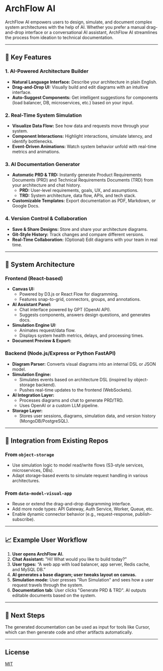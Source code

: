 # ArchFlow AI

ArchFlow AI empowers users to design, simulate, and document complex system architectures with the help of AI. Whether you prefer a manual drag-and-drop interface or a conversational AI assistant, ArchFlow AI streamlines the process from ideation to technical documentation.

---

## 🚀 Key Features

### 1. **AI-Powered Architecture Builder**
- **Natural Language Interface:** Describe your architecture in plain English.
- **Drag-and-Drop UI:** Visually build and edit diagrams with an intuitive interface.
- **Auto-Suggest Components:** Get intelligent suggestions for components (load balancer, DB, microservices, etc.) based on your input.

### 2. **Real-Time System Simulation**
- **Visualize Data Flow:** See how data and requests move through your system.
- **Component Interactions:** Highlight interactions, simulate latency, and identify bottlenecks.
- **Event-Driven Animations:** Watch system behavior unfold with real-time metrics and animations.

### 3. **AI Documentation Generator**
- **Automatic PRD & TRD:** Instantly generate Product Requirements Documents (PRD) and Technical Requirements Documents (TRD) from your architecture and chat history.
  - **PRD:** User-level requirements, goals, UX, and assumptions.
  - **TRD:** System architecture, data flow, APIs, and tech stack.
- **Customizable Templates:** Export documentation as PDF, Markdown, or Google Docs.

### 4. **Version Control & Collaboration**
- **Save & Share Designs:** Store and share your architecture diagrams.
- **Git-Style History:** Track changes and compare different versions.
- **Real-Time Collaboration:** (Optional) Edit diagrams with your team in real time.

---

## 🧱 System Architecture

### **Frontend (React-based)**
- **Canvas UI:**
  - Powered by D3.js or React Flow for diagramming.
  - Features snap-to-grid, connectors, groups, and annotations.
- **AI Assistant Panel:**
  - Chat interface powered by GPT (OpenAI API).
  - Suggests components, answers design questions, and generates docs.
- **Simulation Engine UI:**
  - Animates request/data flow.
  - Displays system health metrics, delays, and processing times.
- **Document Preview & Export:**

### **Backend (Node.js/Express or Python FastAPI)**
- **Diagram Parser:** Converts visual diagrams into an internal DSL or JSON model.
- **Simulation Engine:**
  - Simulates events based on architecture DSL (inspired by object-storage backend).
  - Pushes real-time updates to the frontend (WebSockets).
- **AI Integration Layer:**
  - Processes diagrams and chat to generate PRD/TRD.
  - Uses OpenAI or a custom LLM pipeline.
- **Storage Layer:**
  - Stores user sessions, diagrams, simulation data, and version history (MongoDB/PostgreSQL).

---

## 🔗 Integration from Existing Repos

### **From `object-storage`**
- Use simulation logic to model read/write flows (S3-style services, microservices, DBs).
- Adapt storage-based events to simulate request handling in various architectures.

### **From `data-model-visual-app`**
- Reuse or extend the drag-and-drop diagramming interface.
- Add more node types: API Gateway, Auth Service, Worker, Queue, etc.
- Enable dynamic connector behavior (e.g., request-response, publish-subscribe).

---

## 📈 Example User Workflow

1. **User opens ArchFlow AI.**
2. **Chat Assistant:** "Hi! What would you like to build today?"
3. **User types:** “A web app with load balancer, app server, Redis cache, and MySQL DB.”
4. **AI generates a base diagram; user tweaks layout on canvas.**
5. **Simulation mode:** User presses "Run Simulation" and sees how a user request travels through the system.
6. **Documentation tab:** User clicks "Generate PRD & TRD". AI outputs editable documents based on the system.

---

## 📝 Next Steps

The generated documentation can be used as input for tools like Cursor, which can then generate code and other artifacts automatically.

---

## License

[MIT](LICENSE) 
